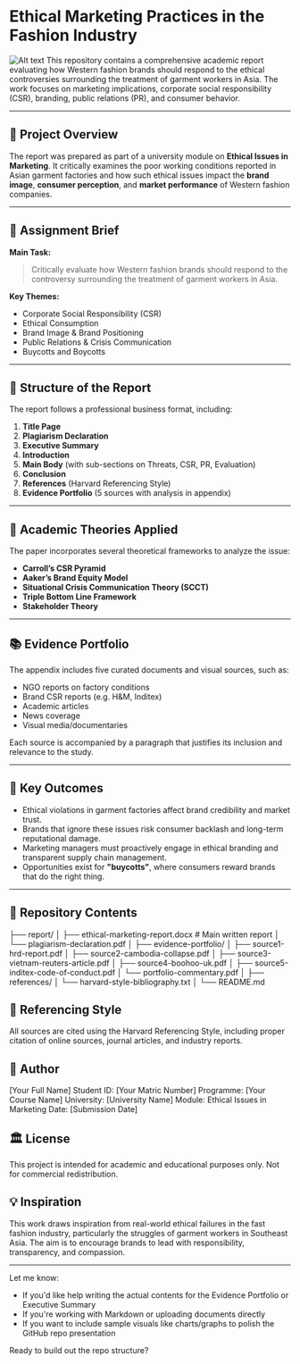 # Ethical Marketing Practices in the Fashion Industry

![Alt text](https://www.ecotextile.com/wp-content/uploads/2019/11/Garmentworkers.jpg)
This repository contains a comprehensive academic report evaluating how Western fashion brands should respond to the ethical controversies surrounding the treatment of garment workers in Asia. The work focuses on marketing implications, corporate social responsibility (CSR), branding, public relations (PR), and consumer behavior.

---

## 📘 Project Overview

The report was prepared as part of a university module on **Ethical Issues in Marketing**. It critically examines the poor working conditions reported in Asian garment factories and how such ethical issues impact the **brand image**, **consumer perception**, and **market performance** of Western fashion companies.

---

## 📌 Assignment Brief

**Main Task:**  
> Critically evaluate how Western fashion brands should respond to the controversy surrounding the treatment of garment workers in Asia.

**Key Themes:**
- Corporate Social Responsibility (CSR)
- Ethical Consumption
- Brand Image & Brand Positioning
- Public Relations & Crisis Communication
- Buycotts and Boycotts

---

## 🧠 Structure of the Report

The report follows a professional business format, including:

1. **Title Page**
2. **Plagiarism Declaration**
3. **Executive Summary**
4. **Introduction**
5. **Main Body** (with sub-sections on Threats, CSR, PR, Evaluation)
6. **Conclusion**
7. **References** (Harvard Referencing Style)
8. **Evidence Portfolio** (5 sources with analysis in appendix)

---

## 🧾 Academic Theories Applied

The paper incorporates several theoretical frameworks to analyze the issue:

- **Carroll’s CSR Pyramid**
- **Aaker’s Brand Equity Model**
- **Situational Crisis Communication Theory (SCCT)**
- **Triple Bottom Line Framework**
- **Stakeholder Theory**

---

## 📚 Evidence Portfolio

The appendix includes five curated documents and visual sources, such as:
- NGO reports on factory conditions
- Brand CSR reports (e.g. H&M, Inditex)
- Academic articles
- News coverage
- Visual media/documentaries

Each source is accompanied by a paragraph that justifies its inclusion and relevance to the study.

---

## 🎯 Key Outcomes

- Ethical violations in garment factories affect brand credibility and market trust.
- Brands that ignore these issues risk consumer backlash and long-term reputational damage.
- Marketing managers must proactively engage in ethical branding and transparent supply chain management.
- Opportunities exist for **"buycotts"**, where consumers reward brands that do the right thing.

---

## 📁 Repository Contents


├── report/
│   ├── ethical-marketing-report.docx      # Main written report
│   └── plagiarism-declaration.pdf
│
├── evidence-portfolio/
│   ├── source1-hrd-report.pdf
│   ├── source2-cambodia-collapse.pdf
│   ├── source3-vietnam-reuters-article.pdf
│   ├── source4-boohoo-uk.pdf
│   ├── source5-inditex-code-of-conduct.pdf
│   └── portfolio-commentary.pdf
│
├── references/
│   └── harvard-style-bibliography.txt
│
└── README.md

## 📎 Referencing Style
All sources are cited using the Harvard Referencing Style, including proper citation of online sources, journal articles, and industry reports.

## 👤 Author
[Your Full Name]
Student ID: [Your Matric Number]
Programme: [Your Course Name]
University: [University Name]
Module: Ethical Issues in Marketing
Date: [Submission Date]

## 🏛️ License
This project is intended for academic and educational purposes only. Not for commercial redistribution.

## 💡 Inspiration
This work draws inspiration from real-world ethical failures in the fast fashion industry, particularly the struggles of garment workers in Southeast Asia. The aim is to encourage brands to lead with responsibility, transparency, and compassion.


---

Let me know:
- If you'd like help writing the actual contents for the Evidence Portfolio or Executive Summary
- If you're working with Markdown or uploading documents directly
- If you want to include sample visuals like charts/graphs to polish the GitHub repo presentation

Ready to build out the repo structure?


